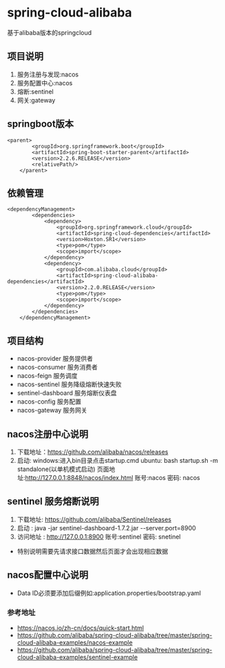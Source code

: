 # spring-cloud-alibaba
基于alibaba版本的springcloud

## 项目说明
1. 服务注册与发现:nacos 
2. 服务配置中心:nacos 
3. 熔断:sentinel
4. 网关:gateway

## springboot版本
~~~
<parent>
        <groupId>org.springframework.boot</groupId>
        <artifactId>spring-boot-starter-parent</artifactId>
        <version>2.2.6.RELEASE</version>
        <relativePath/>
    </parent>
~~~
## 依赖管理
~~~
<dependencyManagement>
        <dependencies>
            <dependency>
                <groupId>org.springframework.cloud</groupId>
                <artifactId>spring-cloud-dependencies</artifactId>
                <version>Hoxton.SR1</version>
                <type>pom</type>
                <scope>import</scope>
            </dependency>
            <dependency>
                <groupId>com.alibaba.cloud</groupId>
                <artifactId>spring-cloud-alibaba-dependencies</artifactId>
                <version>2.2.0.RELEASE</version>
                <type>pom</type>
                <scope>import</scope>
            </dependency>
        </dependencies>
    </dependencyManagement>
~~~

## 项目结构

- nacos-provider   服务提供者
- nacos-consumer    服务消费者
- nacos-feign       服务调度
- nacos-sentinel    服务降级熔断快速失败
- sentinel-dashboard    服务熔断仪表盘
- nacos-config  服务配置
- nacos-gateway 服务网关

## nacos注册中心说明
1. 下载地址：https://github.com/alibaba/nacos/releases
2. 启动: windows:进入bin目录点击startup.cmd 
    ubuntu: bash startup.sh -m standalone(以单机模式启动)
    页面地址:http://127.0.0.1:8848/nacos/index.html
    账号:nacos 密码: nacos

## sentinel 服务熔断说明
1. 下载地址: https://github.com/alibaba/Sentinel/releases
2. 启动 : java -jar sentinel-dashboard-1.7.2.jar --server.port=8900
3. 访问地址 : http://127.0.0.1:8900 账号:sentinel 密码: snetinel
* 特别说明需要先请求接口数据然后页面才会出现相应数据

## nacos配置中心说明
* Data ID必须要添加后缀例如:application.properties/bootstrap.yaml

### 参考地址
 * https://nacos.io/zh-cn/docs/quick-start.html
 * https://github.com/alibaba/spring-cloud-alibaba/tree/master/spring-cloud-alibaba-examples/nacos-example
 * https://github.com/alibaba/spring-cloud-alibaba/tree/master/spring-cloud-alibaba-examples/sentinel-example